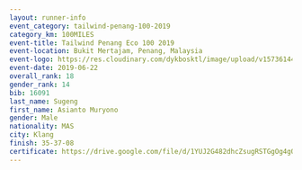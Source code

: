 ```yaml
--- 
layout: runner-info 
event_category: tailwind-penang-100-2019 
category_km: 100MILES 
event-title: Tailwind Penang Eco 100 2019 
event-location: Bukit Mertajam, Penang, Malaysia 
event-logo: https://res.cloudinary.com/dykbosktl/image/upload/v1573614442/Logo/Logo_gqlzi3.jpg 
event-date: 2019-06-22 
overall_rank: 18
gender_rank: 14
bib: 16091
last_name: Sugeng
first_name: Asianto Muryono
gender: Male
nationality: MAS
city: Klang
finish: 35-37-08
certificate: https://drive.google.com/file/d/1YUJ2G482dhcZsugRSTGgOg4gOngFMKa2/view?usp=sharing
--- 
```

